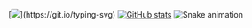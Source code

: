 [![](https://readme-typing-svg.demolab.com?font=Fira+Code&size=30&duration=800&pause=1000&color=F70000&multiline=true&width=500&height=300&lines=Hacking+others+is+bad;But...;I+was+bullied+a+lot.)](https://git.io/typing-svg)
[![GitHub stats](https://github-readme-stats.vercel.app/api?username=Mrp1r4t3)](https://github.com/anuraghazra/github-readme-stats)
![Snake animation](https://github.com/eagrundy/eagrundy/blob/output/github-contribution-grid-snake.svg)
